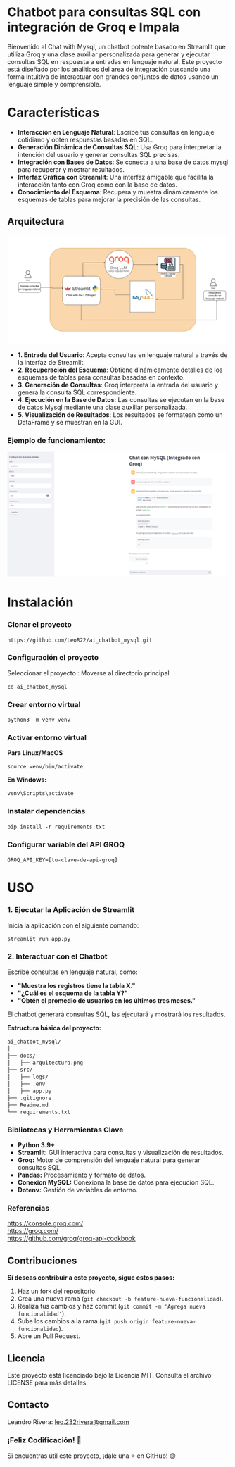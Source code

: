 #  Chatbot para consultas SQL con integración de Groq e Impala

Bienvenido al Chat with Mysql, un chatbot potente basado en Streamlit que utiliza Groq y una clase auxiliar personalizada para generar y ejecutar consultas SQL en respuesta a entradas en lenguaje natural. Este proyecto está diseñado por los analiticos del area de integración buscando una forma intuitiva de interactuar con grandes conjuntos de datos usando un lenguaje simple y comprensible.

# Características
- **Interacción en Lenguaje Natural**: Escribe tus consultas en lenguaje cotidiano y obtén respuestas basadas en SQL.
- **Generación Dinámica de Consultas SQL**: Usa Groq para interpretar la intención del usuario y generar consultas SQL precisas.
- **Integración con Bases de Datos**: Se conecta a una base de datos mysql para recuperar y mostrar resultados.
- **Interfaz Gráfica con Streamlit**: Una interfaz amigable que facilita la interacción tanto con Groq como con la base de datos.
- **Conocimiento del Esquema**: Recupera y muestra dinámicamente los esquemas de tablas para mejorar la precisión de las consultas.

## Arquitectura

![chat-mysql](docs/mysql_groq.png)


- **1. Entrada del Usuario**: Acepta consultas en lenguaje natural a través de la interfaz de Streamlit.
- **2. Recuperación del Esquema**: Obtiene dinámicamente detalles de los esquemas de tablas para consultas basadas en contexto.
- **3. Generación de Consultas**: Groq interpreta la entrada del usuario y genera la consulta SQL correspondiente.
- **4. Ejecución en la Base de Datos**: Las consultas se ejecutan en la base de datos Mysql mediante una clase auxiliar personalizada.
- **5. Visualización de Resultados**: Los resultados se formatean como un DataFrame y se muestran en la GUI.

### Ejemplo de funcionamiento:
![chat-mysql](docs/chatbot.png)

# Instalación

### Clonar el proyecto

```
https://github.com/LeoR22/ai_chatbot_mysql.git
```

### Configuración el proyecto

Seleccionar el proyecto : Moverse al directorio principal

```
cd ai_chatbot_mysql
```

### Crear entorno virtual

```
python3 -m venv venv
```

### Activar entorno virtual

**Para Linux/MacOS**

```
source venv/bin/activate
```

**En Windows:**

```
venv\Scripts\activate
```

### Instalar dependencias

```
pip install -r requirements.txt
```

### Configurar variable del API GROQ

```
GROQ_API_KEY=[tu-clave-de-api-groq]
```

# USO

### 1. Ejecutar la Aplicación de Streamlit

Inicia la aplicación con el siguiente comando:
```
streamlit run app.py
```

### 2. Interactuar con el Chatbot

Escribe consultas en lenguaje natural, como:

- **"Muestra los registros tiene la tabla X."**
- **"¿Cuál es el esquema de la tabla Y?"**
- **"Obtén el promedio de usuarios  en los últimos tres meses."**

El chatbot generará consultas SQL, las ejecutará y mostrará los resultados.


**Estructura básica del proyecto:**

```plaintext
ai_chatbot_mysql/
│
├── docs/
│   ├── arquitectura.png
├── src/
│   ├── logs/
│   ├── .env
│   ├── app.py
├── .gitignore
├── Readme.md
└── requirements.txt
```

### Bibliotecas y Herramientas Clave

- **Python 3.9+**
- **Streamlit**: GUI interactiva para consultas y visualización de resultados.
- **Groq:** Motor de comprensión del lenguaje natural para generar consultas SQL.
- **Pandas:** Procesamiento y formato de datos.
- **Conexion MySQL:** Conexiona la base de datos para ejecución SQL.
- **Dotenv:** Gestión de variables de entorno.

### Referencias
https://console.groq.com/
<br>
https://groq.com/
<br>
https://github.com/groq/groq-api-cookbook

## Contribuciones

**Si deseas contribuir a este proyecto, sigue estos pasos:**

1. Haz un fork del repositorio.
2. Crea una nueva rama (`git checkout -b feature-nueva-funcionalidad`).
3. Realiza tus cambios y haz commit (`git commit -m 'Agrega nueva funcionalidad'`).
4. Sube los cambios a la rama (`git push origin feature-nueva-funcionalidad`).
5. Abre un Pull Request.

## Licencia

Este proyecto está licenciado bajo la Licencia MIT. Consulta el archivo LICENSE para más detalles.

## Contacto

Leandro Rivera: <leo.232rivera@gmail.com>



### ¡Feliz Codificación! 🚀
Si encuentras útil este proyecto, ¡dale una ⭐ en GitHub! 😊

